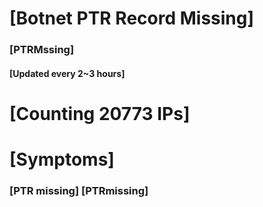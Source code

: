 # [Botnet PTR Record Missing]
### [PTRMssing]
#### [Updated every 2~3 hours]

# [Counting 20773 IPs]

# [Symptoms] 
###   [PTR missing] [PTRmissing]

